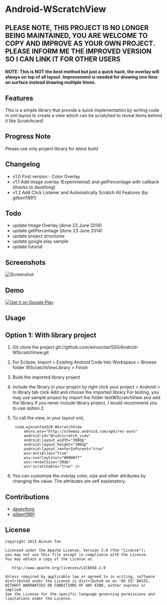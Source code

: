 Android-WScratchView
====================
## PLEASE NOTE, THIS PROJECT IS NO LONGER BEING MAINTAINED, YOU ARE WELCOME TO COPY AND IMPROVE AS YOUR OWN PROJECT. PLEASE INFORM ME THE IMPROVED VERSION SO I CAN LINK IT FOR OTHER USERS
#### NOTE: This is NOT the best method but just a quick hack, the overlay will always on top of all layout. Improvement is needed for drawing one time on surface instead drawing multiple times.

## Features
This is a simple library that provide a quick implementation by writing code in xml layout to create a view which can be scratched to reveal items behind it like Scratchcard!

## Progress Note
Please use only project library for latest build

## Changelog
- v1.0 First version - Color Overlay
- v1.1 Add image overlay (Experimental) and getPercentage with callback (thanks to davefong)
- v1.2 Add Click Listener and Automatically Scratch All Features (by gilbert1991)

## Todo
- update Image Overlay (done 23 June 2014)
- update getPercentage (done 23 June 2014)
- update project structures
- update google play sample
- update tutorial

## Screenshots
![Screenshot](https://github.com/winsontan520/Android-WScratchView/raw/master/github_screenshot.png)

## Demo
[![Get it on Google Play](http://www.android.com/images/brand/get_it_on_play_logo_small.png)](https://play.google.com/store/apps/details?id=com.winsontan520.testwscratchview)

## Usage
## Option 1: With library project
1. Git clone the project git://github.com/winsontan520/Android-WScratchView.git
2. For Eclipse, Import > Existing Android Code Into Workspace > Browse folder WScratchViewLibrary > Finish
3. Build the imported library project
4. Include the library in your project by right click your project > Android > In library tab click Add and choose the imported library
For testing, you may use sample project by import the folder testWScratchView and add the library
If you never include library project, I would recommend you to use option 2.
5. To call the view, in your layout xml,
    
        <com.winsontan520.WScratchView
            xmlns:wsv="http://schemas.android.com/apk/res-auto"
            android:id="@+id/scratch_view"
            android:layout_width="300dp"
            android:layout_height="300dp"
            android:layout_centerInParent="true"
            wsv:antiAlias="true"
            wsv:overlayColor="#0000ff"
            wsv:revealSize="20dp"
            wsv:scratchable="true" />


6. You can customize the overlay color, size and other attributes by changing the value. The attributes are self explanatory.

## Contributions

* [daveyfong](https://github.com/daveyfong)
* [gilbert1991](https://github.com/gilbert1991)

## License
    Copyright 2013 Winson Tan
    
    Licensed under the Apache License, Version 2.0 (the "License");
    you may not use this file except in compliance with the License.
    You may obtain a copy of the License at
    
       http://www.apache.org/licenses/LICENSE-2.0
    
    Unless required by applicable law or agreed to in writing, software
    distributed under the License is distributed on an "AS IS" BASIS,
    WITHOUT WARRANTIES OR CONDITIONS OF ANY KIND, either express or implied.
    See the License for the specific language governing permissions and
    limitations under the License.
